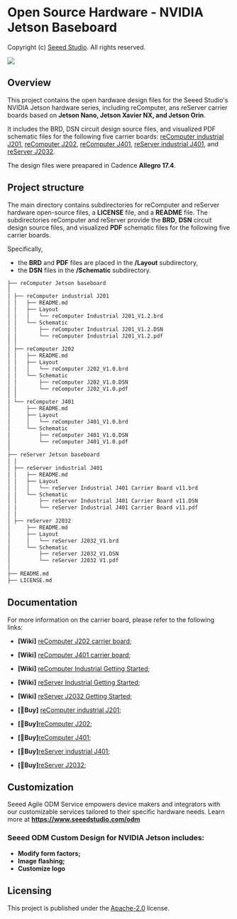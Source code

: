 # Open Source Hardware - NVIDIA Jetson Baseboard
Copyright (c) [Seeed Studio](https://www.seeedstudio.com/). All rights reserved.

<div style={{textAlign:'center'}}><img src="https://files.seeedstudio.com/OSHW_Jetson/Jetson_Platform.png" style={{width:1200, height:'auto'}}/></div>

## Overview

This project contains the open hardware design files for the Seeed Studio's NVIDIA Jetson hardware series, including reComputer, ans reServer carrier boards based on **Jetson Nano, Jetson Xavier NX, and Jetson Orin**. 

It includes the BRD, DSN circuit design source files, and visualized PDF schematic files for the following five carrier boards: [reComputer industrial J201](https://www.seeedstudio.com/reComputer-Industrial-J2012-p-5685.html), [reComputer J202](https://www.seeedstudio.com/reComputer-J202-Carrier-Board-for-Jetson-Xavier-NX-p-5397.html), [reComputer J401](https://www.seeedstudio.com/reComputer-J401-Carrier-Board-for-Jetson-Orin-NX-Orin-Nano-p-5636.html), [reServer industrial J401](https://www.seeedstudio.com/reServer-industrial-J4012-p-5747.html), and [reServer J2032](https://www.seeedstudio.com/reServer-Jetson-20-1-H2-p-5337.html).


The design files were preapared in Cadence **Allegro 17.4**.

## Project structure 
The main directory contains subdirectories for reComputer and reServer hardware open-source files, a **LICENSE** file, and a **README** file. The subdirectories reComputer and reServer provide the **BRD**, **DSN** circuit design source files, and visualized **PDF** schematic files for the following five carrier boards. 

Specifically, 
- the **BRD** and **PDF** files are placed in the **/Layout** subdirectory, 
- the **DSN** files in the **/Schematic** subdirectory.

```markdown
├── reComputer Jetson baseboard
│
│ ├── reComputer industrial J201
│ │   ├── README.md
│ │   ├── Layout
│ │   │   └── reComputer Industrial J201_V1.2.brd
│ │   └── Schematic
│ │       ├── reComputer Industrial J201_V1.2.DSN
│ │       └── reComputer Industrial J201_V1.2.pdf
│ │
│ ├── reComputer J202 
│ │   ├── README.md
│ │   ├── Layout
│ │   │   └── reComputer J202_V1.0.brd
│ │   └── Schematic
│ │       ├── reComputer J202_V1.0.DSN
│ │       └── reComputer J202_V1.0.pdf
│ │
│ └── reComputer J401
│     ├── README.md
│     ├── Layout
│     │   └── reComputer J401_V1.0.brd
│     └── Schematic
│         ├── reComputer J401_V1.0.DSN
│         └── reComputer J401_V1.0.pdf
│
├── reServer Jetson baseboard
│ │
│ ├── reServer industrial J401
│ │   ├── README.md
│ │   ├── Layout
│ │   │   └── reServer Industrial J401 Carrier Board v11.brd
│ │   └── Schematic
│ │       ├── reServer Industrial J401 Carrier Board v11.DSN
│ │       └── reServer Industrial J401 Carrier Board v11.pdf
│ │
│ ├── reServer J2032
│     ├── README.md
│     ├── Layout
│     │   └── reServer J2032_V1.brd
│     └── Schematic
│         ├── reServer J2032_V1.DSN
│         └── reServer J2032 V1.pdf
│
├── README.md
├── LICENSE.md
```
## Documentation
For more information on the carrier board, please refer to the following links:
- **[Wiki]** [reComputer J202 carrier board](https://wiki.seeedstudio.com/reComputer_J2021_J202_Flash_Jetpack/);
- **[Wiki]** [reComputer J401 carrier board](https://wiki.seeedstudio.com/J401_carrierboard_Hardware_Interfaces_Usage/);
- **[Wiki]** [reComputer Industrial Getting Started](https://wiki.seeedstudio.com/reComputer_Industrial_Getting_Started/);
- **[Wiki]** [reServer Industrial Getting Started](https://wiki.seeedstudio.com/reServer_Industrial_Getting_Started/);
- **[Wiki]** [reServer J2032 Getting Started](https://wiki.seeedstudio.com/reServer_J2032_Getting_Started/);

- **[🛒Buy]** [reComputer industrial J201](https://www.seeedstudio.com/reComputer-Industrial-J2012-p-5685.html);
- **[🛒Buy]**[reComputer J202](https://www.seeedstudio.com/reComputer-J202-Carrier-Board-for-Jetson-Xavier-NX-p-5397.html);
- **[🛒Buy]**[reComputer J401](https://www.seeedstudio.com/reComputer-J401-Carrier-Board-for-Jetson-Orin-NX-Orin-Nano-p-5636.html);
- **[🛒Buy]**[reServer industrial J401](https://www.seeedstudio.com/reServer-industrial-J4012-p-5747.html);
- **[🛒Buy]**[reServer J2032](https://www.seeedstudio.com/reServer-Jetson-20-1-H2-p-5337.html);



## Customization 
Seeed Agile ODM Service empowers device makers and integrators with our customizable services tailored to their specific hardware needs. Learn more at **https://www.seeedstudio.com/odm**

### Seeed ODM Custom Design for NVIDIA Jetson includes:
- **Modify form factors;**
- **Image flashing;**
- **Customize logo**

## Licensing
This project is published under the [Apache-2.0](./LICENSE) license.